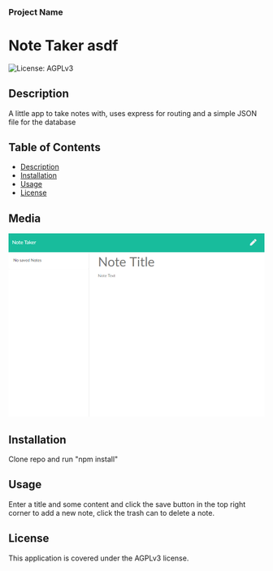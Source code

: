 
### Project Name 
# Note Taker asdf 
![License: AGPLv3](https://img.shields.io/badge/License-AGPLv3-blue.svg)
## Description
A little app to take notes with, uses express for routing and a simple JSON file for the database  
## Table of Contents  
- [Description](#description)
- [Installation](#installation)
- [Usage](#usage)
- [License](#license) 
## Media
![Screenshot](./note.png)  
## Installation  
Clone repo and run "npm install"
## Usage
Enter a title and some content and click the save button in the top right corner to add a new note, click the trash can to delete a note.

## License
This application is covered under the AGPLv3 license.

